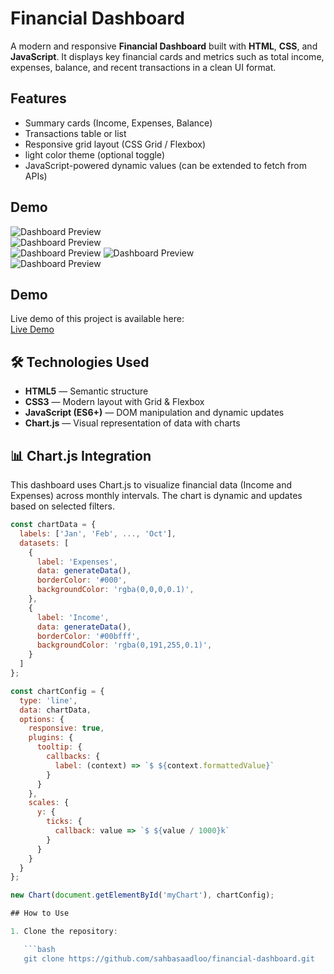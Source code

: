 # Financial Dashboard

A modern and responsive **Financial Dashboard** built with **HTML**, **CSS**, and **JavaScript**. It displays key financial cards and metrics such as total income, expenses, balance, and recent transactions in a clean UI format.

## Features

- Summary cards (Income, Expenses, Balance)
- Transactions table or list
- Responsive grid layout (CSS Grid / Flexbox)
- light color theme (optional toggle)
- JavaScript-powered dynamic values (can be extended to fetch from APIs)

## Demo

![Dashboard Preview](./pics/5f4ebf8b732%20(1).png)  
![Dashboard Preview](./pics/5f4ebf8b732%20(2).png)  
![Dashboard Preview](./pics/76a742700f3.png) 
![Dashboard Preview](./pics/5f4ebf8b732.png)  
![Dashboard Preview](./pics/5f4ebf8b733.png)  

## Demo

Live demo of this project is available here:  
[Live Demo](https://dainty-lebkuchen-6f6a22.netlify.app)

## 🛠️ Technologies Used

- **HTML5** — Semantic structure
- **CSS3** — Modern layout with Grid & Flexbox
- **JavaScript (ES6+)** — DOM manipulation and dynamic updates
- **Chart.js** — Visual representation of data with charts
## 📊 Chart.js Integration

This dashboard uses Chart.js to visualize financial data (Income and Expenses) across monthly intervals. The chart is dynamic and updates based on selected filters.

```js
const chartData = {
  labels: ['Jan', 'Feb', ..., 'Oct'],
  datasets: [
    {
      label: 'Expenses',
      data: generateData(),
      borderColor: '#000',
      backgroundColor: 'rgba(0,0,0,0.1)',
    },
    {
      label: 'Income',
      data: generateData(),
      borderColor: '#00bfff',
      backgroundColor: 'rgba(0,191,255,0.1)',
    }
  ]
};

const chartConfig = {
  type: 'line',
  data: chartData,
  options: {
    responsive: true,
    plugins: {
      tooltip: {
        callbacks: {
          label: (context) => `$ ${context.formattedValue}`
        }
      }
    },
    scales: {
      y: {
        ticks: {
          callback: value => `$ ${value / 1000}k`
        }
      }
    }
  }
};

new Chart(document.getElementById('myChart'), chartConfig);

## How to Use

1. Clone the repository:

   ```bash
   git clone https://github.com/sahbasaadloo/financial-dashboard.git
